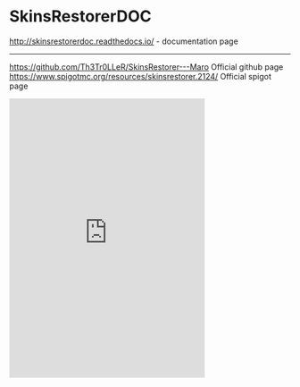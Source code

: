 # SkinsRestorerDOC
http://skinsrestorerdoc.readthedocs.io/ - documentation page


---------------------------------------------------------------
https://github.com/Th3Tr0LLeR/SkinsRestorer---Maro Official github page
https://www.spigotmc.org/resources/skinsrestorer.2124/ Official spigot page

<iframe src="https://discordapp.com/widget?id=186794372468178944&theme=dark" width="350" height="500" allowtransparency="true" frameborder="0"></iframe>
